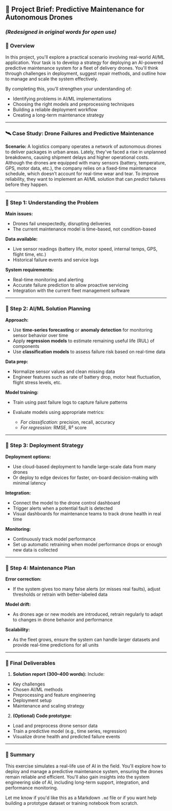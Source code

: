
## 🧠 Project Brief: Predictive Maintenance for Autonomous Drones

### *(Redesigned in original words for open use)*

### 📌 Overview

In this project, you'll explore a practical scenario involving real-world AI/ML application. Your task is to develop a strategy for deploying an AI-powered predictive maintenance system for a fleet of delivery drones. You'll think through challenges in deployment, suggest repair methods, and outline how to manage and scale the system effectively.

By completing this, you’ll strengthen your understanding of:

* Identifying problems in AI/ML implementations
* Choosing the right models and preprocessing techniques
* Building a reliable deployment workflow
* Creating a long-term maintenance strategy

---

### 🛰️ Case Study: Drone Failures and Predictive Maintenance

**Scenario:**
A logistics company operates a network of autonomous drones to deliver packages in urban areas. Lately, they've faced a rise in unplanned breakdowns, causing shipment delays and higher operational costs. Although the drones are equipped with many sensors (battery, temperature, GPS, motor data, etc.), the company relies on a fixed-time maintenance schedule, which doesn’t account for real-time wear and tear. To improve reliability, they want to implement an AI/ML solution that can *predict* failures before they happen.

---

### 🧩 Step 1: Understanding the Problem

**Main issues:**

* Drones fail unexpectedly, disrupting deliveries
* The current maintenance model is time-based, not condition-based

**Data available:**

* Live sensor readings (battery life, motor speed, internal temps, GPS, flight time, etc.)
* Historical failure events and service logs

**System requirements:**

* Real-time monitoring and alerting
* Accurate failure prediction to allow proactive servicing
* Integration with the current fleet management software

---

### 🤖 Step 2: AI/ML Solution Planning

**Approach:**

* Use **time-series forecasting** or **anomaly detection** for monitoring sensor behavior over time
* Apply **regression models** to estimate remaining useful life (RUL) of components
* Use **classification models** to assess failure risk based on real-time data

**Data prep:**

* Normalize sensor values and clean missing data
* Engineer features such as rate of battery drop, motor heat fluctuation, flight stress levels, etc.

**Model training:**

* Train using past failure logs to capture failure patterns
* Evaluate models using appropriate metrics:

  * *For classification:* precision, recall, accuracy
  * *For regression:* RMSE, R² score

---

### 🚀 Step 3: Deployment Strategy

**Deployment options:**

* Use cloud-based deployment to handle large-scale data from many drones
* Or deploy to edge devices for faster, on-board decision-making with minimal latency

**Integration:**

* Connect the model to the drone control dashboard
* Trigger alerts when a potential fault is detected
* Visual dashboards for maintenance teams to track drone health in real time

**Monitoring:**

* Continuously track model performance
* Set up automatic retraining when model performance drops or enough new data is collected

---

### 🔧 Step 4: Maintenance Plan

**Error correction:**

* If the system gives too many false alerts (or misses real faults), adjust thresholds or retrain with better-labeled data

**Model drift:**

* As drones age or new models are introduced, retrain regularly to adapt to changes in drone behavior and performance

**Scalability:**

* As the fleet grows, ensure the system can handle larger datasets and provide real-time predictions for all units

---

### 📄 Final Deliverables

1. **Solution report (300–400 words):**
   Include:

* Key challenges
* Chosen AI/ML methods
* Preprocessing and feature engineering
* Deployment setup
* Maintenance and scaling strategy

2. **(Optional) Code prototype:**

* Load and preprocess drone sensor data
* Train a predictive model (e.g., time series, regression)
* Visualize drone health and predicted failure events

---

### 🎯 Summary

This exercise simulates a real-life use of AI in the field. You'll explore how to deploy and manage a predictive maintenance system, ensuring the drones remain reliable and efficient. You'll also gain insights into the system engineering side of AI, including long-term support, integration, and performance monitoring.

Let me know if you'd like this as a Markdown `.md` file or if you want help building a prototype dataset or training notebook from scratch.
